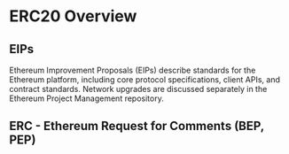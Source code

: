 # ERC20 Overview
## EIPs
Ethereum Improvement Proposals (EIPs) describe standards for the Ethereum platform, including core protocol specifications, client APIs, and contract standards. Network upgrades are discussed separately in the Ethereum Project Management repository.

## ERC - Ethereum Request for Comments (BEP, PEP)